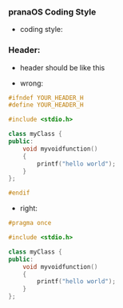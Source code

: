 ### pranaOS Coding Style

- coding style:

### Header:
- header should be like this

- wrong:
```c++
#ifndef YOUR_HEADER_H
#define YOUR_HEADER_H

#include <stdio.h>

class myClass {
public:
    void myvoidfunction()
    {
        printf("hello world");
    }
};

#endif
```

- right:
```c++
#pragma once 

#include <stdio.h>

class myClass {
public:
    void myvoidfunction()
    {
        printf("hello world");
    }
};
```